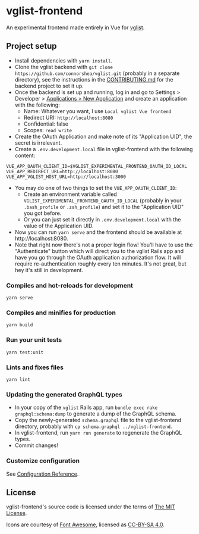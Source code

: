 # vglist-frontend

An experimental frontend made entirely in Vue for [vglist](https://github.com/connorshea/vglist).

## Project setup

- Install dependencies with `yarn install`.
- Clone the vglist backend with `git clone https://github.com/connorshea/vglist.git` (probably in a separate directory), see the instructions in the [CONTRIBUTING.md](https://github.com/connorshea/vglist/blob/main/CONTRIBUTING.md) for the backend project to set it up.
- Once the backend is set up and running, log in and go to Settings > Developer > [Applications > New Application](http://localhost:3000/settings/oauth/applications/new) and create an application with the following:
  - Name: Whatever you want, I use `Local vglist Vue frontend`
  - Redirect URI: `http://localhost:8080`
  - Confidential: false
  - Scopes: `read write`
- Create the OAuth Application and make note of its "Application UID", the secret is irrelevant.
- Create a `.env.development.local` file in vglist-frontend with the following content:

```
VUE_APP_OAUTH_CLIENT_ID=$VGLIST_EXPERIMENTAL_FRONTEND_OAUTH_ID_LOCAL
VUE_APP_REDIRECT_URL=http://localhost:8080
VUE_APP_VGLIST_HOST_URL=http://localhost:3000
```

- You may do one of two things to set the `VUE_APP_OAUTH_CLIENT_ID`:
  - Create an environment variable called `VGLIST_EXPERIMENTAL_FRONTEND_OAUTH_ID_LOCAL` (probably in your `.bash_profile` or `.zsh_profile`) and set it to the "Application UID" you got before.
  - Or you can just set it directly in `.env.development.local` with the value of the Application UID.
- Now you can run `yarn serve` and the frontend should be available at http://localhost:8080.
- Note that right now there's not a proper login flow! You'll have to use the "Authenticate" button which will direct you to the vglist Rails app and have you go through the OAuth application authorization flow. It will require re-authentication roughly every ten minutes. It's not great, but hey it's still in development.

### Compiles and hot-reloads for development

```
yarn serve
```

### Compiles and minifies for production

```
yarn build
```

### Run your unit tests

```
yarn test:unit
```

### Lints and fixes files

```
yarn lint
```

### Updating the generated GraphQL types

- In your copy of the `vglist` Rails app, run `bundle exec rake graphql:schema:dump` to generate a dump of the GraphQL schema.
- Copy the newly-generated `schema.graphql` file to the vglist-frontend directory, probably with `cp schema.graphql ../vglist-frontend`.
- In vglist-frontend, run `yarn run generate` to regenerate the GraphQL types.
- Commit changes!

### Customize configuration

See [Configuration Reference](https://cli.vuejs.org/config/).

## License

vglist-frontend's source code is licensed under the terms of [The MIT License](LICENSE).

Icons are courtesy of [Font Awesome](https://fontawesome.com), licensed as [CC-BY-SA 4.0](https://creativecommons.org/licenses/by/4.0/).
